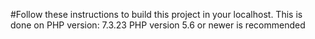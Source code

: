 #Follow these instructions to build this project in your localhost.
This is done on PHP version: 7.3.23
PHP version 5.6 or newer is recommended

